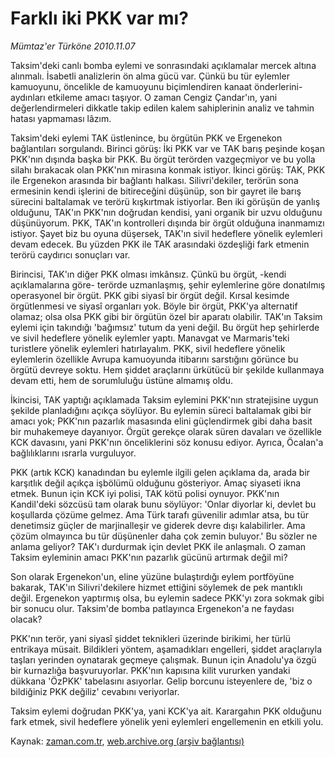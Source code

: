 # Farklı iki PKK var mı?

*Mümtaz'er Türköne 2010.11.07*

<td class="columnist-detail">
<p>Taksim'deki canlı bomba eylemi ve sonrasındaki açıklamalar mercek altına alınmalı. İsabetli analizlerin ön alma gücü var. Çünkü bu tür eylemler kamuoyunu, öncelikle de  kamuoyunu biçimlendiren kanaat önderlerini-aydınları etkileme amacı taşıyor. O zaman Cengiz Çandar'ın, yani değerlendirmeleri dikkatle takip edilen kalem sahiplerinin analiz ve tahmin hatası yapmaması lâzım.</p>
<p><p>Taksim'deki eylemi TAK üstlenince, bu örgütün PKK ve Ergenekon bağlantıları sorgulandı. Birinci görüş: İki PKK var ve TAK barış peşinde koşan PKK'nın dışında başka bir PKK. Bu örgüt terörden vazgeçmiyor ve bu yolla silahı bırakacak olan PKK'nın mirasına konmak istiyor. İkinci görüş: TAK, PKK ile Ergenekon arasında bir bağlantı halkası. Silivri'dekiler, terörün sona ermesinin kendi işlerini de bitireceğini düşünüp, son bir gayret ile barış sürecini baltalamak ve terörü kışkırtmak istiyorlar. Ben iki görüşün de yanlış olduğunu, TAK'ın PKK'nın doğrudan kendisi, yani organik bir uzvu olduğunu düşünüyorum. PKK, TAK'ın kontrolleri dışında bir örgüt olduğuna inanmamızı istiyor. Şayet biz bu oyuna düşersek, TAK'ın sivil hedeflere yönelik eylemleri devam edecek. Bu yüzden PKK ile TAK arasındaki özdeşliği fark etmenin terörü caydırıcı sonuçları var.
<p>Birincisi, TAK'ın diğer PKK olması imkânsız. Çünkü bu örgüt, -kendi açıklamalarına göre- terörde uzmanlaşmış, şehir eylemlerine göre donatılmış operasyonel bir örgüt. PKK gibi siyasî bir örgüt değil. Kırsal kesimde örgütlenmesi ve siyasî organları yok. Böyle bir örgüt, PKK'ya alternatif olamaz; olsa olsa PKK gibi bir örgütün özel bir aparatı olabilir. TAK'ın Taksim eylemi için takındığı 'bağımsız' tutum da yeni değil. Bu örgüt hep şehirlerde ve sivil hedeflere yönelik eylemler yaptı. Manavgat ve Marmaris'teki turistlere yönelik eylemleri hatırlayalım. PKK, sivil hedeflere yönelik eylemlerin özellikle Avrupa kamuoyunda itibarını sarstığını görünce bu örgütü devreye soktu. Hem şiddet araçlarını ürkütücü bir şekilde kullanmaya devam etti, hem de sorumluluğu üstüne almamış oldu.
<p>İkincisi, TAK yaptığı açıklamada Taksim eylemini PKK'nın stratejisine uygun şekilde planladığını açıkça söylüyor. Bu eylemin süreci baltalamak gibi bir amacı yok; PKK'nın pazarlık masasında elini güçlendirmek gibi daha basit bir muhakemeye dayanıyor. Örgüt gerekçe olarak süren davaları ve özellikle KCK davasını, yani PKK'nın önceliklerini söz konusu ediyor. Ayrıca, Öcalan'a bağlılıklarını ısrarla vurguluyor.
<p>PKK (artık KCK) kanadından bu eylemle ilgili gelen açıklama da, arada bir karşıtlık değil açıkça işbölümü olduğunu gösteriyor. Amaç siyaseti ikna etmek. Bunun için KCK iyi polisi, TAK kötü polisi oynuyor. PKK'nın Kandil'deki sözcüsü tam olarak bunu söylüyor: 'Onlar diyorlar ki, devlet bu koşullarda çözüme gelmez. Ama Türk tarafı güvenilir adımlar atsa, bu tür denetimsiz güçler de marjinalleşir ve giderek devre dışı kalabilirler. Ama çözüm olmayınca bu tür düşünenler daha çok zemin buluyor.' Bu sözler ne anlama geliyor? TAK'ı durdurmak için devlet PKK ile anlaşmalı. O zaman Taksim eyleminin amacı PKK'nın pazarlık gücünü artırmak değil mi?
<p>Son olarak Ergenekon'un, eline yüzüne bulaştırdığı eylem portföyüne bakarak, TAK'ın Silivri'dekilere hizmet ettiğini söylemek de pek mantıklı değil. Ergenekon yaptırmış olsa, bu eylemin sadece PKK'yı zora sokmak gibi bir sonucu olur. Taksim'de bomba patlayınca Ergenekon'a ne faydası olacak?
<p>PKK'nın terör, yani siyasî şiddet teknikleri üzerinde birikimi, her türlü entrikaya müsait. Bildikleri yöntem, aşamadıkları engelleri, şiddet araçlarıyla taşları yerinden oynatarak geçmeye çalışmak. Bunun için Anadolu'ya özgü bir kurnazlığa başvuruyorlar. PKK'nın kapısına kilit vururken yandaki dükkana 'ÖzPKK' tabelasını asıyorlar. Gelip borcunu isteyenlere de, 'biz o bildiğiniz PKK değiliz' cevabını veriyorlar.
<p>Taksim eylemi doğrudan PKK'ya, yani KCK'ya ait. Karargahın PKK olduğunu fark etmek, sivil hedeflere yönelik yeni eylemleri engellemenin en etkili yolu. </p>
<a href="http://web.archive.org/web/20101210174115/mailto:m.turkone@zaman.com.tr">
</a></p></p></p></p></p></p></p></td>

Kaynak: [zaman.com.tr](http://zaman.com.tr/yazar.do?yazino=1049726), [web.archive.org (arşiv bağlantısı)](http://web.archive.org/web/20101210174115/http://www.zaman.com.tr:80/yazar.do?yazino=1049726)
